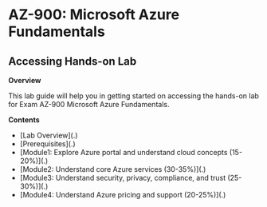 # AZ-900: Microsoft Azure Fundamentals

## Accessing Hands-on Lab

**Overview**

This lab guide will help you in getting started on accessing the hands-on lab for Exam AZ-900 Microsoft Azure Fundamentals.

**Contents**
 
 * [Lab Overview](.\)
 * [Prerequisites](.\)
 * [Module1: Explore Azure portal and understand cloud concepts (15-20%)](.\)
 * [Module2: Understand core Azure services (30-35%)](.\)
 * [Module3: Understand security, privacy, compliance, and trust (25-30%)](.\)
 * [Module4: Understand Azure pricing and support (20-25%)](.\)
